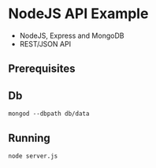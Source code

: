 # NodeJS API Example

* NodeJS, Express and MongoDB
* REST/JSON API

## Prerequisites



## Db

    mongod --dbpath db/data

## Running

    node server.js